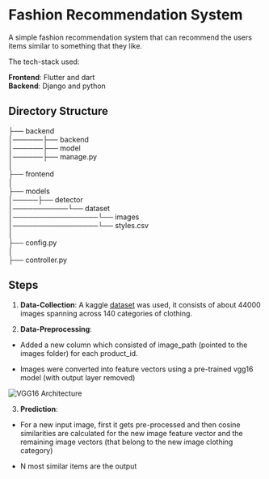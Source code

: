 
# Fashion Recommendation System

A simple fashion recommendation system that can recommend the users items similar to something that they like.

The tech-stack used:

**Frontend**: Flutter and dart <br>
**Backend**: Django and python



## Directory Structure

├── backend <br>
│──────├── backend <br>
│──────├── model <br>
│──────├── manage.py <br>
│   
├── frontend <br>
│   
├── models <br>
│─────├── detector <br>
│───────────└── dataset <br>
│─────────────────└── images <br>
│─────────────────└── styles.csv <br>
│     
├── config.py <br>
│   
├── controller.py <br>
## Steps

1. **Data-Collection**: A kaggle [dataset](https://www.kaggle.com/datasets/paramaggarwal/fashion-product-images-small) was used, it consists of about 44000 images spanning across 140 categories of clothing.

2. **Data-Preprocessing**: 

- Added a new column which consisted of image_path (pointed to the images folder) for each product_id.

- Images were converted into feature vectors using a pre-trained vgg16 model (with output layer removed)

![VGG16 Architecture](https://media.geeksforgeeks.org/wp-content/uploads/20200219152327/conv-layers-vgg16.jpg)


3. **Prediction**:

- For a new input image, first it gets pre-processed and then cosine similarities are calculated for the new image feature vector and the remaining image vectors (that belong to the new image clothing category)

- N most similar items are the output

